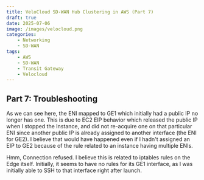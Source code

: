 ```yaml
---
title: VeloCloud SD-WAN Hub Clustering in AWS (Part 7)
draft: true
date: 2025-07-06
image: /images/velocloud.png
categories:
    - Networking
    - SD-WAN
tags:
    - AWS
    - SD-WAN
    - Transit Gateway
    - Velocloud
---
```


## Part 7: Troubleshooting

As we can see here, the ENI mapped to GE1 which initially had a public IP no longer has one. This is due to EC2 EIP behavior which released the public IP when I stopped the Instance, and did not re-acquire one on that particular ENI since another public IP is already assigned to another interface (the ENI for GE2). I believe that would have happened even if I hadn't assigned an EIP to GE2 because of the rule related to an instance having multiple ENIs.

Hmm, Connection refused. I believe this is related to iptables rules on the Edge itself. Initially, it seems to have no rules for its GE1 interface, as I was initially able to SSH to that interface right after launch.